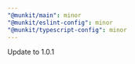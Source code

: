 ```yaml
---
"@munkit/main": minor
"@munkit/eslint-config": minor
"@munkit/typescript-config": minor
---
```


Update to 1.0.1
